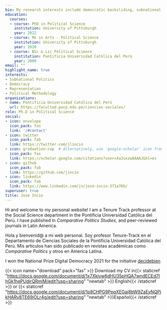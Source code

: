 ```yaml
---
bio: My research interests include democratic backsliding, subnational politics, methodology.
education:
  courses:
  - course: PhD in Political Science
    institution: University of Pittsburgh
    year: 2022
  - course: Ms in Arts - Political Science
    institution: University of Pittsburgh
    year: 2018
  - course: BSc & Lic Political Science
    institution: Pontificia Universidad Católica del Perú
    year: 2009
email: ""
highlight_name: true
interests:
- Subnational Politics
- Democracy
- Representation
- Political Methodology
organizations:
- name: Pontificia Universidad Católica del Perú
  url: https://facultad.pucp.edu.pe/ciencias-sociales/
role: Ph.D in Political Science
social:
- icon: envelope
  icon_pack: fas
  link: '/#contact'
- icon: twitter
  icon_pack: fab
  link: https://twitter.com/jlincio
- icon: graduation-cap  # Alternatively, use `google-scholar` icon from `ai` icon pack
  icon_pack: fas
  link: https://scholar.google.com/citations?user=XaJuxzwAAAAJ&hl=es
- icon: github
  icon_pack: fab
  link: https://github.com/jincio
- icon: linkedin
  icon_pack: fab
  link: https://www.linkedin.com/in/jose-incio-371a76b/
superuser: true
title: José Incio
---
```


Hi and welcome to my personal website! I am a Tenure Track professor at the Social Science department in the Pontificia Universidad Católica del Perú. I have  published in *Comparative Politics Studies*, and peer-reviewed journals in Latin America. 

Hola y bienvenid@ a mi web personal. Soy profesor Tenure-Track en el Departamento de Ciencias Sociales de la Pontificia Universidad Católica del Perú. Mis artículos han sido publicado en revistas académicas como *Comparative Politics* y otros en America Latina. 

I won the National Prize Digital Democracy 2021 for the initiative [decidebien](https://joseincio.com/project/decidebien/)

{{< icon name="download" pack="fas" >}} Download my CV in{{< staticref "https://docs.google.com/document/d/1x7Xkjyw6dHU35pHQA7wndECEd7IhGk1hePUdjrQRmiM/edit?usp=sharing" "newtab" >}} English{{< /staticref >}} or {{< staticref "https://docs.google.com/document/d/1p8CHPG9PpqXEGaj8bW9ZaEyNQPjkHARv8TE69jOLr4g/edit?usp=sharing" "newtab" >}}Español{{< /staticref >}}

